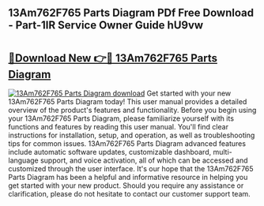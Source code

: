 ## 13Am762F765 Parts Diagram PDf Free Download - Part-1IR Service Owner Guide hU9vw

# <h2><a href="http://dfrmgnq.blite.top/?on=13Am762F765+Parts+Diagram">🔗Download New 👉🔴 13Am762F765 Parts Diagram</a></h2>

[![13Am762F765 Parts Diagram download](https://i.imgur.com/lujVjoI.png)](http://dfrmgnq.blite.top/?on=13Am762F765+Parts+Diagram)
Get started with your new 13Am762F765 Parts Diagram today! This user manual provides a detailed overview of the product's features and functionality. Before you begin using your 13Am762F765 Parts Diagram, please familiarize yourself with its functions and features by reading this user manual. You'll find clear instructions for installation, setup, and operation, as well as troubleshooting tips for common issues. 13Am762F765 Parts Diagram advanced features include automatic software updates, customizable dashboard, multi-language support, and voice activation, all of which can be accessed and customized through the user interface. It's our hope that the 13Am762F765 Parts Diagram has been a helpful and informative resource in helping you get started with your new product. Should you require any assistance or clarification, please do not hesitate to contact our customer support team.
